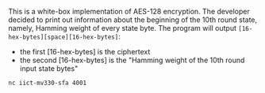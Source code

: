 This is a white-box implementation of AES-128 encryption.
The developer decided to print out information about the beginning of the 10th round state, namely, Hamming weight of every state byte.
The program will output `[16-hex-bytes][space][16-hex-bytes]`:

- the first [16-hex-bytes] is the ciphertext
- the second [16-hex-bytes] is the "Hamming weight of the 10th round input state bytes"

`nc iict-mv330-sfa 4001`